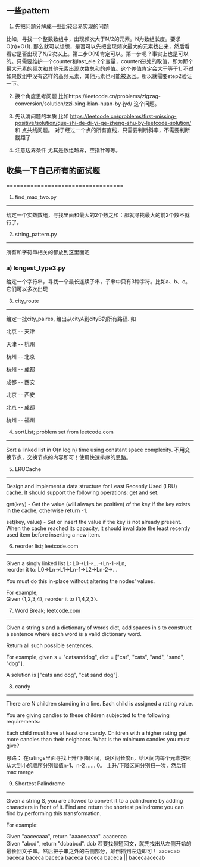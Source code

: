 ## 一些pattern

1. 先把问题分解成一些比较容易实现的问题

比如，寻找一个整数数组中，出现频次大于N/2的元素。N为数组长度。要求O(n)+O(1).
那么就可以想想，是否可以先把出现频次最大的元素找出来，然后看看它是否出现了N/2次以上。第二步O(N)肯定可以。第一步呢？事实上也是可以的。只需要维护一个counter和last_ele 2个变量，counter在i处的取值，即为那个最大元素的频次和其他元素出现次数总和的差值。这个差值肯定会大于等于1. 不过如果数组中没有这样的高频元素，其他元素也可能被返回。所以就需要step2验证一下。

2. 换个角度思考问题
比如https://leetcode.cn/problems/zigzag-conversion/solution/zzi-xing-bian-huan-by-jyd/ 这个问题。

3. 先认清问题的本质
比如 https://leetcode.cn/problems/first-missing-positive/solution/que-shi-de-di-yi-ge-zheng-shu-by-leetcode-solution/ 和 点共线问题。
对于经过一个点的所有直线，只需要判断斜率，不需要判断截距了

4. 注意边界条件
尤其是数组越界，空指针等等。


## 收集一下自己所有的面试题
==================================

1.  find_max_two.py
---------------------------------
给定一个实数数组，寻找里面和最大的2个数之和：那就寻找最大的前2个数不就行了。

2. string_pattern.py
--------------------------------
所有和字符串相关的都放到这里面吧	
### a) longest_type3.py
给定一个字符串，寻找一个最长连续子串，子串中只有3种字符。比如a、b、c。它们可以多次出现

3. city_route
--------------------------------
给定一批city_paires, 给出从cityA到cityB的所有路径.
如

北京 -- 天津

天津 -- 杭州

杭州 -- 北京

杭州 -- 成都

成都 -- 西安

北京 -- 西安

北京 -- 成都

杭州 -- 福州

4. sortList; problem set from leetcode.com
----------------------------
Sort a linked list in O(n log n) time using constant space complexity.
不用交换节点，交换节点的内容即可！使用快速排序的思路。

5. LRUCache
-----------------------------
Design and implement a data structure for Least Recently Used (LRU) cache. It should support the following operations: get and set.

get(key) - Get the value (will always be positive) of the key if the key exists in the cache, otherwise return -1.

set(key, value) - Set or insert the value if the key is not already present. When the cache reached its capacity, it should invalidate the least recently used item before inserting a new item.

6. reorder list; leetcode.com
---------------------------------
Given a singly linked list L: L0→L1→…→Ln-1→Ln, <br/>
reorder it to: L0→Ln→L1→Ln-1→L2→Ln-2→…<br/>

You must do this in-place without altering the nodes' values.

For example,<br/>
Given {1,2,3,4}, reorder it to {1,4,2,3}.

7. Word Break; leetcode.com
----------------------------------
Given a string s and a dictionary of words dict, add spaces in s to construct a sentence where each word is a valid dictionary word.

Return all such possible sentences.

For example, given
s = "catsanddog",
dict = ["cat", "cats", "and", "sand", "dog"].

A solution is ["cats and dog", "cat sand dog"].

8.  candy
-----------------------------------
There are N children standing in a line. Each child is assigned a rating value.

You are giving candies to these children subjected to the following requirements:

Each child must have at least one candy.
Children with a higher rating get more candies than their neighbors.
What is the minimum candies you must give?

思路：
在ratings里面寻找上升/下降区间，设区间长度n，给区间内每个元素按照从大到小的顺序分别赋值n-1、n-2 …… 0。
上升/下降区间分别扫一次，然后用max merge

9. Shortest Palindrome
----------------------------------
Given a string S, you are allowed to convert it to a palindrome by adding characters in front of it. Find and return the 
shortest palindrome you can find by performing this transformation.

For example:

Given "aacecaaa", return "aaacecaaa".
       aaacecaa   
Given "abcd", return "dcbabcd".
       dcb 
若要找最短回文，就先找出从左侧开始的最长回文子串。然后把子串之外的右侧部分，颠倒插到左边即可！
       aacecab
       baceca
      baceca
     baceca
    baceca
   baceca
  baceca
      ||
bacecaacecab    
                   
       